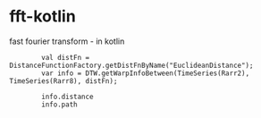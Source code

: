 # fft-kotlin
fast fourier transform - in kotlin


            val distFn = DistanceFunctionFactory.getDistFnByName("EuclideanDistance");
            var info = DTW.getWarpInfoBetween(TimeSeries(Rarr2), TimeSeries(Rarr8), distFn);
            
            info.distance
            info.path
